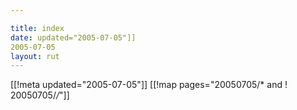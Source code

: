 ```yaml
---

title: index
date: updated="2005-07-05"]]
2005-07-05
layout: rut
---
```


[[!meta updated="2005-07-05"]]
[[!map pages="20050705/* and ! 20050705/*/*"]]

